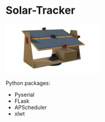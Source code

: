 # Solar-Tracker

<img src="https://raw.githubusercontent.com/woutcorijn/Solar-Tracker/master/Images/Solar_Tracker.jpg?raw=true" width="50%">

Python packages:
- Pyserial
- FLask
- APScheduler
- xlwt
